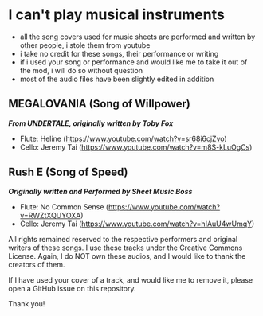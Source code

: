 # I can't play musical instruments
- all the song covers used for music sheets are performed and written by other people, i stole them from youtube
- i take no credit for these songs, their performance or writing
- if i used your song or performance and would like me to take it out of the mod, i will do so without question
- most of the audio files have been slightly edited in addition


## MEGALOVANIA (Song of Willpower)
**_From UNDERTALE, originally written by Toby Fox_**
- Flute: Heline (https://www.youtube.com/watch?v=sr68i6cjZvo)
- Cello: Jeremy Tai (https://www.youtube.com/watch?v=m8S-kLuOgCs)

## Rush E (Song of Speed)
**_Originally written and Performed by Sheet Music Boss_**
- Flute: No Common Sense (https://www.youtube.com/watch?v=RWZtXQUYOXA)
- Cello: Jeremy Tai (https://www.youtube.com/watch?v=hIAuU4wUmqY)


All rights remained reserved to the respective performers and original writers of these songs.
I use these tracks under the Creative Commons License. Again, I do NOT own these audios, and I would like
to thank the creators of them. 

If I have used your cover of a track, and would like me to remove it, please open a GitHub issue on this repository.

Thank you!